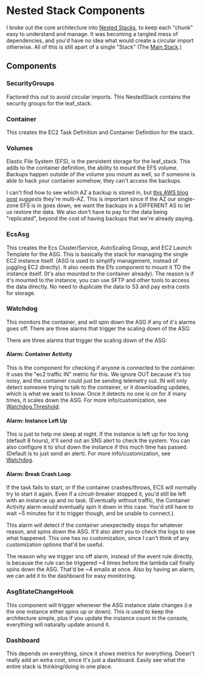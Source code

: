 # Nested Stack Components

I broke out the core architecture into [Nested Stacks](https://docs.aws.amazon.com/cdk/api/v2/docs/aws-cdk-lib.NestedStack.html), to keep each "chunk" easy to understand and manage. It was becoming a tangled mess of dependencies, and you'd have no idea what would create a circular import otherwise. All of this is still apart of a single "Stack" (The [Main Stack](../README.md#nestedstacks-stack-red).)

## Components

### SecurityGroups

Factored this out to avoid circular imports. This NestedStack contains the security groups for the leaf_stack.

### Container

This creates the EC2 Task Definition and Container Definition for the stack.

### Volumes

Elastic File System (EFS), is the persistent storage for the leaf_stack. This adds to the container definition, the ability to mount the EFS volume. Backups happen outside of the volume you mount as well, so if someone is able to hack your container somehow, they can't access the backups.

I can't find how to see which AZ a backup is stored in, but [this AWS blog post](https://docs.aws.amazon.com/aws-backup/latest/devguide/disaster-recovery-resiliency.html) *suggests* they're multi-AZ. This is important since if the AZ our single-zone EFS is in goes down, we want the backups in a DIFFERENT AS to let us restore the data. We also don't have to pay for the data being "replicated", beyond the cost of having backups that we're already paying.

### EcsAsg

This creates the Ecs Cluster/Service, AutoScaling Group, and EC2 Launch Template for the ASG. This is basically the stack for managing the single EC2 instance itself. (ASG is used to simplify management, instead of juggling EC2 directly). It also needs the Efs component to mount it TO the instance itself. (It's also mounted to the container already). The reason is if it's mounted to the instance, you can use SFTP and other tools to access the data directly. No need to duplicate the data to S3 and pay extra costs for storage.

### Watchdog

This monitors the container, and will spin down the ASG if any of it's alarms goes off. There are three alarms that trigger the scaling down of the ASG:

There are three alarms that trigger the scaling down of the ASG:

#### Alarm: Container Activity

This is the component for checking if anyone is connected to the container. It uses the "ec2 traffic IN" metric for this. We ignore OUT because it's too noisy, and the container could just be sending telemetry out. IN will only detect someone trying to talk to the container, or it downloading updates, which is what we want to know. Once it detects no one is on for *X* many times, it scales down the ASG. For more info/customization, see [Watchdog.Threshold](/Examples/README.md#watchdogthreshold).

#### Alarm: Instance Left Up

This is just to help me sleep at night. If the instance is left up for too long (default 8 hours), it'll send out an SNS alert to check the system. You can also configure it to shut down the instance if this much time has passed. (Default is to just send an alert). For more info/customization, see [Watchdog](/Examples/README.md#watchdoginstanceleftup).

#### Alarm: Break Crash Loop

If the task fails to start, or if the container crashes/throws, ECS will normally try to start it again. Even if a circuit-breaker stopped it, you'd still be left with an instance up and no task. (Eventually without traffic, the Container Activity alarm *would* eventually spin it down in this case. You'd still have to wait ~5 minutes for it to trigger though, and be unable to connect.).

This alarm will detect if the container unexpectedly stops for whatever reason, and spins down the ASG. It'll also alert you to check the logs to see what happened. This one has no customization, since I can't think of any customization options that'd be useful.

The reason why we trigger sns off alarm, instead of the event rule directly, is because the rule can be triggered ~4 times before the lambda call finally spins down the ASG. That'd be ~4 emails at once. Also by having an alarm, we can add it to the dashboard for easy monitoring.

### AsgStateChangeHook

This component will trigger whenever the ASG instance state changes (i.e the one instance either spins up or down). This is used to keep the architecture simple, plus if you update the instance count in the console, everything will naturally update around it.

### Dashboard

This depends on everything, since it shows metrics for everything. Doesn't really add an extra cost, since it's just a dashboard. Easily see what the entire stack is thinking/doing in one place.
